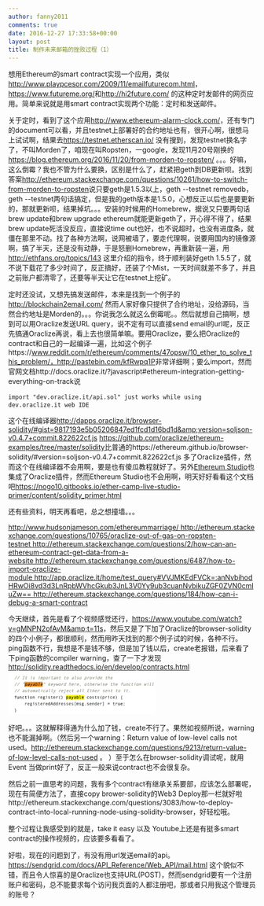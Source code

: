 ```yaml
---
author: fanny2011
comments: true
date: 2016-12-27 17:33:58+00:00
layout: post
title: 制作未来邮箱的挫败过程（1）
---
```


想用Ethereum的smart contract实现一个应用，类似<a href="http://www.playpcesor.com/2009/11/emailfuturecom.html">http://www.playpcesor.com/2009/11/emailfuturecom.html</a>，<a href="https://www.futureme.org/">https://www.futureme.org/</a>和<a href="http://hi2future.com/">http://hi2future.com/</a> 的这种定时发邮件的网页应用。简单来说就是用smart contract实现两个功能：定时和发送邮件。

关于定时，看到了这个应用<a href="http://www.ethereum-alarm-clock.com/">http://www.ethereum-alarm-clock.com/</a>，还有专门的document可以看，并且testnet上部署好的合约地址也有，很开心啊，很想马上试试啊，结果去<a href="https://testnet.etherscan.io/">https://testnet.etherscan.io/</a> 没有搜到，发现testnet换名字了，不叫Morden了，咱现在叫Ropsten，一google，发现11月20号刚换的<a href="https://blog.ethereum.org/2016/11/20/from-morden-to-ropsten/">https://blog.ethereum.org/2016/11/20/from-morden-to-ropsten/</a> 。。。好嘛，这么倒霉？我也不管为什么要换，区别是什么了，赶紧把geth到DB更新呗。找到答案<a href="http://ethereum.stackexchange.com/questions/10261/how-to-switch-from-morden-to-ropsten">http://ethereum.stackexchange.com/questions/10261/how-to-switch-from-morden-to-ropsten</a>说只要geth是1.5.3以上，geth --testnet removedb，geth --testnet两句话搞定，但是我的geth版本是1.5.0，心想反正以后也是要更新的，那就更新呗，结果掉坑。。。安装的时候用的Homebrew，据说又只要两句话brew update和brew upgrade ethereum就能更新geth了，开心得不得了，结果brew update死活没反应，直接说time out也好，也不说超时，也没有进度条，就僵在那里不动。找了各种方法啊，说网被墙了，要走代理啊，说要用国内的镜像源啊，搞了半天，还是没有动静，于是怒删Homebrew，再重新装一遍，用<a href="http://ethfans.org/topics/143">http://ethfans.org/topics/143</a> 这里介绍的指令，终于顺利装好geth 1.5.5了，就不说下载花了多少时间了，反正搞好，还装了个Mist，一天时间就差不多了，并且之前账户都清零了，还要等半天让它在testnet上挖矿。

定时还没试，又想先搞发送邮件，本来是找到一个例子的<a href="http://blockchain2email.com/">http://blockchain2email.com/</a> 然而人家好像只提供了合约地址，没给源码，当然合约地址是Morden的。。。你说我怎么就这么倒霉呢。。然后就想自己搞啊，想到可以用Oraclize发送URL query，说不定有可以直接send email的url呢，反正先搞通Oraclize再说，看上去也很简单嘛。要用Oraclize，要么把Oraclize的contract和自己的一起编译一遍，比如这个例子https://www.reddit.com/r/ethereum/comments/47opsw/10_ether_to_solve_this_problem/，<a href="http://pastebin.com/kfRwpq1P">http://pastebin.com/kfRwpq1P</a>非常详细啊；要么import，然而官网文档http://docs.oraclize.it/?javascript#ethereum-integration-getting-everything-on-track说
<pre class="highlight javascript"><code><span class="cm">import "dev.oraclize.it/api.sol" just works while using 
dev.oraclize.it web IDE</span></code></pre>
这个在线编译器<a href="http://dapps.oraclize.it/browser-solidity/#gist=9817193e5b05206847ed1fcd1d16bd1d&amp;version=soljson-v0.4.7+commit.822622cf.js">http://dapps.oraclize.it/browser-solidity/#gist=9817193e5b05206847ed1fcd1d16bd1d&amp;version=soljson-v0.4.7+commit.822622cf.js</a> <a href="https://github.com/oraclize/ethereum-examples/tree/master/solidity">https://github.com/oraclize/ethereum-examples/tree/master/solidity</a>比普通的https://ethereum.github.io/browser-solidity/#version=soljson-v0.4.7+commit.822622cf.js 多了Oraclize插件，然而这个在线编译器不会用啊，要是也有傻瓜教程就好了。另外<a href="https://live.ether.camp/">Ethereum Studio</a>也集成了Oraclize插件，然而Ethereum Studio也不会用啊，明天好好看看这个文档吧<a href="https://nogo10.gitbooks.io/ether-camp-live-studio-primer/content/solidity_primer.html">https://nogo10.gitbooks.io/ether-camp-live-studio-primer/content/solidity_primer.html</a>

还有些资料，明天再看吧，总之想撞墙。。。

http://www.hudsonjameson.com/ethereummarriage/ http://ethereum.stackexchange.com/questions/10765/oraclize-out-of-gas-on-ropsten-testnet http://ethereum.stackexchange.com/questions/2/how-can-an-ethereum-contract-get-data-from-a-website http://ethereum.stackexchange.com/questions/6487/how-to-import-oraclize-module http://app.oraclize.it/home/test_query#VVJMKEdFVCk=:anNvbihodHRwOi8vd3d3LnRpbWVhcGkub3JnL3V0Yy9ub3cuanNvbikuZGF0ZVN0cmluZw== http://ethereum.stackexchange.com/questions/184/how-can-i-debug-a-smart-contract

今天继续，首先是看了个视频感觉还行，<a href="https://www.youtube.com/watch?v=gMNPN2ofAvM&amp;t=11s">https://www.youtube.com/watch?v=gMNPN2ofAvM&amp;t=11s</a>，然后又是了下加了Oraclize的browser-solidity的四个小例子，都很顺利，然而用昨天找到的那个例子试的时候，各种不行。ping函数不行，我想是不是钱不够，但是加了钱以后，create老报错，后来看了下ping函数的compiler warning，查了一下才发现<a href="http://solidity.readthedocs.io/en/develop/contracts.html">http://solidity.readthedocs.io/en/develop/contracts.html</a><img class="alignnone size-medium wp-image-17" src="https://github.com/fanny2011/fanny2011.github.io/blob/master/img/payable.jpeg" alt="" width="300" height="88" />

好吧。。。这就解释得通为什么加了钱，create不行了。果然如视频所说，warning也不能漏掉啊。（然后另一个warning：Return value of low-level calls not used。<a href="http://ethereum.stackexchange.com/questions/9213/return-value-of-low-level-calls-not-used">http://ethereum.stackexchange.com/questions/9213/return-value-of-low-level-calls-not-used</a> 。 ）至于怎么在browser-solidity调试呢，就用Event 当做print好了，反正一般来说contract也不会很复杂。

然后之前一直思考的问题，我有多个contract有继承关系要部，应该怎么部署呢，现在有简便方法了，直接copy brower-solidity的Web3 Deploy那一栏就好啦http://ethereum.stackexchange.com/questions/3083/how-to-deploy-contract-into-local-running-node-using-solidity-browser，好轻松哦。

整个过程让我感受到的就是，take it easy 以及 Youtube上还是有挺多smart contract的操作视频的，应该要多看看了。

好啦，现在的问题到了，有没有用url发送email的api。<a href="https://sendgrid.com/docs/API_Reference/Web_API/mail.html">https://sendgrid.com/docs/API_Reference/Web_API/mail.html</a> 这个貌似不错，而且令人惊喜的是Oraclize也支持URL(POST)，然而sendgrid要有一个注册账户和密码，总不能要求每个访问我页面的人都注册吧，那或者只用我这个管理员的账号？
